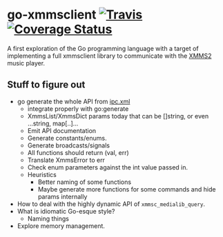 # go-xmmsclient [![Travis](https://api.travis-ci.org/dsvensson/go-xmmsclient.svg)](https://travis-ci.org/dsvensson/go-xmmsclient) [![Coverage Status](https://coveralls.io/repos/github/dsvensson/go-xmmsclient/badge.svg)](https://coveralls.io/github/dsvensson/go-xmmsclient)

A first exploration of the Go programming language with a target of implementing a full xmmsclient library to communicate with the [XMMS2](https://github.com/xmms2/xmms2-devel) music player.

## Stuff to figure out

* go generate the whole API from [ipc.xml](https://github.com/xmms2/xmms2-devel/blob/master/src/ipc.xml)
  * integrate properly with go:generate
  * XmmsList/XmmsDict params today that can be []string, or even ...string, map[..]...
  * Emit API documentation
  * Generate constants/enums.
  * Generate broadcasts/signals
  * All functions should return (val, err)
  * Translate XmmsError to err
  * Check enum parameters against the int value passed in.
  * Heuristics
    * Better naming of some functions
    * Maybe generate more functions for some commands and hide params internally
* How to deal with the highly dynamic API of `xmmsc_medialib_query`.
* What is idiomatic Go-esque style?
  * Naming things
* Explore memory management.
